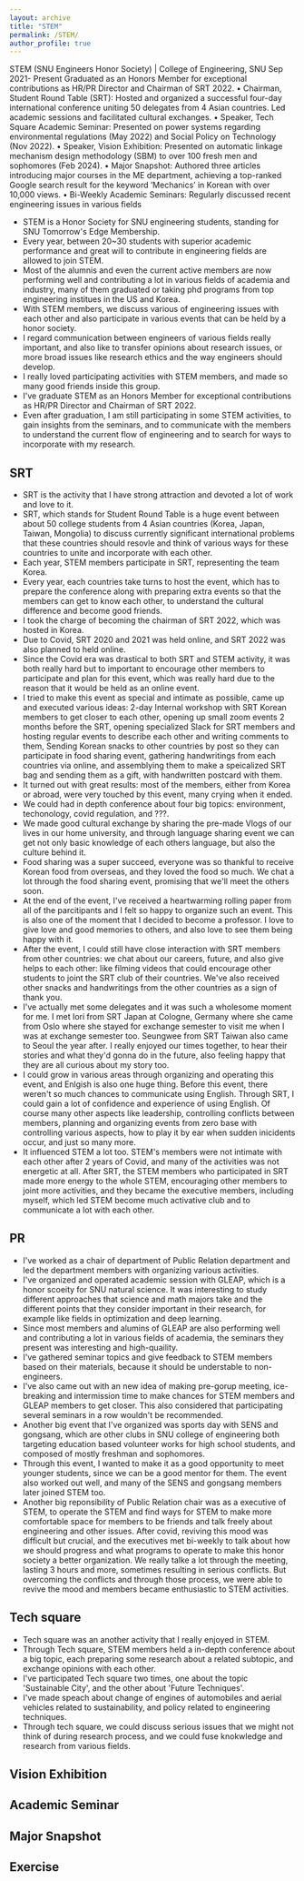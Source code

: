 ```yaml
---
layout: archive
title: "STEM"
permalink: /STEM/
author_profile: true
---
```


 STEM (SNU Engineers Honor Society) | College of Engineering, SNU
 Sep 2021- Present
 Graduated as an Honors Member for exceptional contributions as HR/PR Director and Chairman of SRT 2022.
 • Chairman, Student Round Table (SRT): Hosted and organized a successful four-day international conference uniting
 50 delegates from 4 Asian countries. Led academic sessions and facilitated cultural exchanges.
 • Speaker, Tech Square Academic Seminar: Presented on power systems regarding environmental regulations (May
 2022) and Social Policy on Technology (Nov 2022).
 • Speaker, Vision Exhibition: Presented on automatic linkage mechanism design methodology (SBM) to over 100 fresh
men and sophomores (Feb 2024).
 • Major Snapshot: Authored three articles introducing major courses in the ME department, achieving a top-ranked
 Google search result for the keyword ’Mechanics’ in Korean with over 10,000 views.
 • Bi-Weekly Academic Seminars: Regularly discussed recent engineering issues in various fields

- STEM is a Honor Society for SNU engineering students, standing for SNU Tomorrow's Edge Membership.
- Every year, between 20~30 students with superior academic performance and great will to contribute in engineering fields are allowed to join STEM.
- Most of the alumnis and even the current active members are now performing well and contributing a lot in various fields of academia and industry, many of them graduated or taking phd programs from top engineering institues in the US and Korea.
- With STEM members, we discuss various of engineering issues with each other and also participate in various events that can be held by a honor society.
- I regard communication between engineers of various fields really important, and also like to transfer opinions about research issues, or more broad issues like research ethics and the way engineers should develop.
- I really loved participating activities with STEM members, and made so many good friends inside this group.
- I've graduate STEM as an Honors Member for exceptional contributions as HR/PR Director and Chairman of SRT 2022.
- Even after graduation, I am still participating in some STEM activities, to gain insights from the seminars, and to communicate with the members to understand the current flow of engineering and to search for ways to incorporate with my research.

## SRT

- SRT is the activity that I have strong attraction and devoted a lot of work and love to it.
- SRT, which stands for Student Round Table is a huge event between about 50 college students from 4 Asian countries (Korea, Japan, Taiwan, Mongolia) to discuss currently significant international problems that these countries should resovle and think of various ways for these countries to unite and incorporate with each other.
- Each year, STEM members participate in SRT, representing the team Korea.
- Every year, each countries take turns to host the event, which has to prepare the conference along with preparing extra events so that the members can get to know each other, to understand the cultural difference and become good friends.
- I took the charge of becoming the chairman of SRT 2022, which was hosted in Korea.
- Due to Covid, SRT 2020 and 2021 was held online, and SRT 2022 was also planned to held online.
- Since the Covid era was drastical to both SRT and STEM activity, it was both really hard but to important to encourage other members to participate and plan for this event, which was really hard due to the reason that it would be held as an online event.
- I tried to make this event as special and intimate as possible, came up and executed various ideas: 2-day Internal workshop with SRT Korean members to get closer to each other, opening up small zoom events 2 months before the SRT, opening specialized Slack for SRT members and hosting regular events to describe each other and writing comments to them, Sending Korean snacks to other countries by post so they can participate in food sharing event, gathering handwritings from each countries via online, and assemblying them to make a speicalized SRT bag and sending them as a gift, with handwritten postcard with them.
- It turned out with great results: most of the members, either from Korea or abroad, were very touched by this event, many crying when it ended.
- We could had in depth conference about four big topics: environment, techonology, covid regulation, and ???.
- We made good cultural exchange by sharing the pre-made Vlogs of our lives in our home university, and through language sharing event we can get not only basic knowledge of each others language, but also the culture behind it.
- Food sharing was a super succeed, everyone was so thankful to receive Korean food from overseas, and they loved the food so much. We chat a lot through the food sharing event, promising that we'll meet the others soon.
- At the end of the event, I've received a heartwarming rolling paper from all of the parcitipants and I felt so happy to organize such an event. This is also one of the moment that I decided to become a professor. I love to give love and good memories to others, and also love to see them being happy with it.
- After the event, I could still have close interaction with SRT members from other countries: we chat about our careers, future, and also give helps to each other: like filming videos that could encourage other students to joint the SRT club of their countries. We've also received other snacks and handwritings from the other countries as a sign of thank you.
- I've actually met some delegates and it was such a wholesome moment for me. I met Iori from SRT Japan at Cologne, Germany where she came from Oslo where she stayed for exchange semester to visit me when I was at exchange semester too. Seungwee from SRT Taiwan also came to Seoul the year after. I really enjoyed our times together, to hear their stories and what they'd gonna do in the future, also feeling happy that they are all curious about my story too.
- I could grow in various areas through organizing and operating this event, and Enlgish is also one huge thing. Before this event, there weren't so much chances to communicate using English. Through SRT, I could gain a lot of confidence and experience of using English. Of course many other aspects like leadership, controlling conflicts between members, planning and organizing events from zero base with controlling various aspects, how to play it by ear when sudden inicidents occur, and just so many more.
- It influenced STEM a lot too. STEM's members were not intimate with each other after 2 years of Covid, and many of the activities was not energetic at all. After SRT, the STEM members who participated in SRT made more energy to the whole STEM, encouraging other members to joint more activities, and they became the executive members, including myself, which led STEM become much activative club and to communicate a lot with each other. 

## PR

- I've worked as a chair of department of Public Relation department and led the department members with organizing various activities.
- I've organized and operated academic session with GLEAP, which is a honor scoeity for SNU natural science. It was interesting to study different approaches that science and math majors take and the different points that they consider important in their research, for example like fields in optimization and deep learning.
- Since most members and alumins of GLEAP are also performing well and contributing a lot in various fields of academia, the seminars they present was interesting and high-quaility.
- I've gathered seminar topics and give feedback to STEM members based on their materials, because it should be understable to non-engineers.
- I've also came out with an new idea of making pre-gorup meeting, ice-breaking and intermission time to make chances for STEM members and GLEAP members to get closer. This also considered that participating several seminars in a row wouldn't be recommended.
- Another big event that I've organized was sports day with SENS and gongsang, which are other clubs in SNU college of engineering both targeting education based volunteer works for high school students, and composed of mostly freshman and sophomores.
- Through this event, I wanted to make it as a good opportunity to meet younger students, since we can be a good mentor for them. The event also worked out well, and many of the SENS and gongsang members later joined STEM too.
- Another big reponsibility of Public Relation chair was as a executive of STEM, to operate the STEM and find ways for STEM to make more comfortable space for members to be friends and talk freely about engineering and other issues. After covid, reviving this mood was difficult but crucial, and the executives met bi-weekly to talk about how we should progress and what programs to operate to make this honor society a better organization. We really talke a lot through the meeting, lasting 3 hours and more, sometimes resulting in serious conflicts. But overcoming the conflicts and through those process, we were able to revive the mood and members became enthusiastic to STEM activities.

## Tech square

- Tech square was an another activity that I really enjoyed in STEM.
- Through Tech square, STEM members held a in-depth conference about a big topic, each preparing some research about a related subtopic, and exchange opinions with each other.
- I've participated Tech square two times, one about the topic 'Sustainable City', and the other about 'Future Techniques'.
- I've made speach about change of engines of automobiles and aerial vehicles related to sustainability, and policy related to engineering techniques.
- Through tech square, we could discuss serious issues that we might not think of during research process, and we could fuse knokwledge and research from various fields.

## Vision Exhibition

## Academic Seminar

## Major Snapshot

## Exercise
